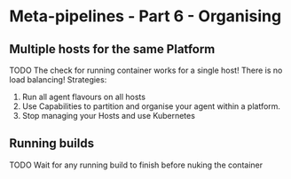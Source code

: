 # Meta-pipelines - Part 6 - Organising

## Multiple hosts for the same Platform
TODO
The check for running container works for a single host!
There is no load balancing!
Strategies:
1. Run all agent flavours on all hosts
2. Use Capabilities to partition and organise your agent within a platform.
3. Stop managing your Hosts and use Kubernetes

## Running builds
TODO
Wait for any running build to finish before nuking the container

